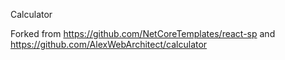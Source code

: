﻿Calculator 

Forked from https://github.com/NetCoreTemplates/react-sp and https://github.com/AlexWebArchitect/calculator
